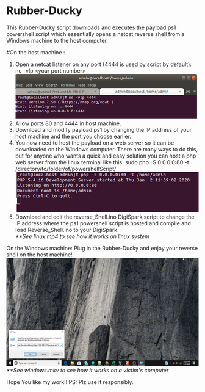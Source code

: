 # Rubber-Ducky

This Rubber-Ducky script downloads and executes the payload.ps1 powershell script which essentially opens a netcat reverse shell from a Windows machine to the host computer.

#On the host machine :
1. Open a netcat listener on any port (4444 is used by script by default): nc -vlp \<your port number\>
![](https://github.com/VH-Tech/Rubber-Ducky/blob/master/netcat.PNG)
2. Allow ports 80 and 4444 in host machine. 
3. Download and modify payload.ps1 by changing the IP address of your host machine and the port you choose earlier.
4. You now need to host the payload on a web server so it can be downloaded on the Windows computer. There are many ways to do this, but for anyone who wants a quick and easy solution you can host a php web server from the linux terminal like this: sudo php -S 0.0.0.0:80 -t /directory/to/folder/of/powershellScript/
![](https://github.com/VH-Tech/Rubber-Ducky/blob/master/php.png)
5. Download and edit the reverse_Shell.ino DigiSpark script to change the IP address where the ps1 powershell script is hosted and compile and load Reverse_Shell.ino to your DigiSpark.
<br><i>**See linux.mp4 to see how it works on linux system</i>

On the Windows machine:
Plug in the Rubber-Ducky and enjoy your reverse shell on the host machine!<br>
![](https://github.com/VH-Tech/Rubber-Ducky/blob/master/victimWin.png)
<i>**See windows.mkv to see how it works on a victim's computer</i>

Hope You like my work!!
PS: Plz use it responsibly.
